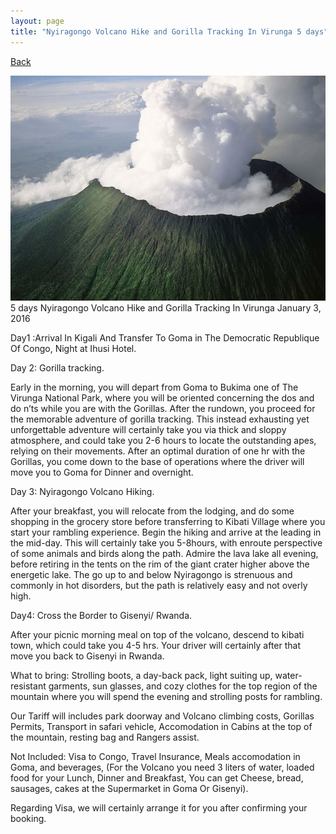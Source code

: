 ```yaml
---
layout: page
title: "Nyiragongo Volcano Hike and Gorilla Tracking In Virunga 5 days"
---
```


[Back](/tourprograms.md)

![nyiaragongo](/assets/congo_nyiaragongo_top.jpg)
5 days Nyiragongo Volcano Hike and Gorilla Tracking In Virunga
January 3, 2016

Day1 :Arrival In Kigali And Transfer To Goma in The Democratic Republique Of Congo, Night at Ihusi Hotel.

Day 2: Gorilla tracking.

Early in the morning, you will depart from  Goma to Bukima one of The Virunga National Park, where you will be oriented concerning the dos and do n’ts while you are with the Gorillas. After the rundown, you proceed for the memorable adventure of gorilla tracking. This instead exhausting yet unforgettable adventure will certainly take you via thick and sloppy atmosphere, and could take you 2-6 hours to locate the outstanding apes, relying on their movements. After an optimal duration of one hr with the Gorillas, you come down to the base of operations where the driver will move you to Goma for Dinner and overnight.

Day 3: Nyiragongo Volcano Hiking.

After your breakfast, you will relocate from the lodging, and do some shopping in the grocery store before transferring to Kibati Village where you start your rambling experience. Begin the hiking and arrive at the leading in the mid-day. This will certainly take you 5-8hours, with enroute perspective of some animals and birds along the path. Admire the lava lake all evening, before retiring in the tents on the rim of the giant crater higher above the energetic lake. The go up to and below Nyiragongo is strenuous and commonly in hot disorders, but the path is relatively easy and not overly high.

Day4: Cross the Border to Gisenyi/ Rwanda.

After your picnic morning meal on top of the volcano, descend to kibati town, which could take you 4-5 hrs. Your driver will certainly after that move you back to Gisenyi in Rwanda.

What to bring:
Strolling boots, a day-back pack, light suiting up, water-resistant garments, sun glasses, and cozy clothes for the top region of the mountain where you will spend the evening and strolling posts for rambling.

Our Tariff will includes park doorway and Volcano climbing costs, Gorillas Permits, Transport in safari vehicle, Accomodation in Cabins at the top of the mountain, resting bag and Rangers assist.

Not Included: Visa to Congo, Travel Insurance, Meals accomodation in Goma, and beverages, (For the Volcano you need 3 liters of water, loaded food for your Lunch, Dinner and Breakfast, You can get Cheese, bread, sausages, cakes at the Supermarket in Goma Or Gisenyi).

Regarding Visa, we will certainly arrange it for you after confirming your booking.
